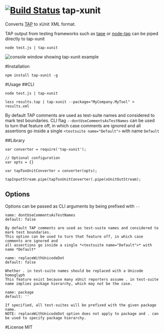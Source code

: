 [![Build Status](https://travis-ci.org/aghassemi/tap-xunit.png)](https://travis-ci.org/aghassemi/tap-xunit)
tap-xunit
=========

Converts [TAP](http://testanything.org/) to xUnit XML format.

TAP output from testing frameworks such as [tape](https://github.com/substack/tape) or [node-tap](https://github.com/isaacs/node-tap) can be piped directly to tap-xunit

```
node test.js | tap-xunit
```

![console window showing tap-xunit example](https://cloud.githubusercontent.com/assets/2099009/5288038/60d5a2da-7ae6-11e4-8d5a-5de497b4b597.jpg)

#Installation

```
npm install tap-xunit -g
```

#Usage
##CLI
```
node test.js | tap-xunit

less results.tap | tap-xunit --package="MyCompany.MyTool" > results.xml

```

By default TAP comments are used as test-suite names and considered to mark test boundaries. CLI flag ```--dontUseCommentsAsTestNames``` can be used to turn that feature off, in which case comments are ignored and
all assertions go inside a single ```<testsuite name="Default">``` with name ```Default```

##Library
```
var converter = require('tap-xunit');

// Optional configuration
var opts = {}

var tapToxUnitConverter = converter(opts);

tapInputStream.pipe(tapToxUnitConverter).pipe(xUnitOutStream);
```
## Options
Options can be passed as CLI arguments by being prefixed with ```--```

```
name: dontUseCommentsAsTestNames
default: false

By default TAP comments are used as test-suite names and considered to mark test boundaries.
This option can be used to turn that feature off, in which case comments are ignored and
all assertions go inside a single *<testsuite name="Default">* with name *Default*
```

```
name: replaceWithUnicodeDot
default: false

Whether . in test-suite names should be replaced with a Unicode homoglyph
This feature exist because many xUnit reporters assume . in test-suite name implies package hierarchy, which may not be the case.
```

```
name: package
default: ''

If specified, all test-suites will be prefixed with the given package name.
NOTE: replaceWithUnicodeDot option does not apply to package and . can be used to specify package hierarchy.
```

#License
MIT
